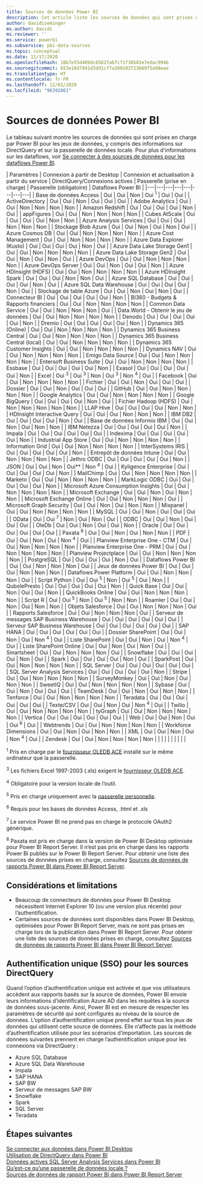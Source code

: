 ```yaml
---
title: Sources de données Power BI
description: Cet article liste les sources de données qui sont prises en charge par Power BI, y compris des informations sur DirectQuery et sur la passerelle de données locale.
author: davidiseminger
ms.author: davidi
ms.reviewer: ''
ms.service: powerbi
ms.subservice: pbi-data-sources
ms.topic: conceptual
ms.date: 11/17/2020
ms.openlocfilehash: 18b7e55d409dc6562fab7cf1f36b83e7edac994b
ms.sourcegitcommit: 653e18d7041d3dd1cf7a38010372366975a98eae
ms.translationtype: HT
ms.contentlocale: fr-FR
ms.lasthandoff: 12/01/2020
ms.locfileid: "96392861"
---
```

# <a name="power-bi-data-sources"></a>Sources de données Power BI

Le tableau suivant montre les sources de données qui sont prises en charge par Power BI pour les jeux de données, y compris des informations sur DirectQuery et sur la passerelle de données locale. Pour plus d'informations sur les dataflows, voir [Se connecter à des sources de données pour les dataflows Power BI](../transform-model/dataflows/dataflows-configure-consume.md).

| Paramètres | Connexion à partir de Desktop | Connexion et actualisation à partir du service | DirectQuery/Connexions actives | Passerelle (prise en charge) | Passerelle (obligatoire) | Dataflows Power BI |
|---|---|---|---|---|---|---|---|
| Base de données Access | Oui | Oui | Non | Oui <sup>1</sup> | Oui | Oui |
| ActiveDirectory | Oui | Oui | Non | Oui | Oui | Oui |
| Adobe Analytics | Oui | Oui | Non | Non | Non | Non |
| Amazon Redshift | Oui | Oui | Oui | Oui | Non | Oui |
| appFigures | Oui | Oui | Non | Non | Non | Non |
| Cubes AtScale | Oui | Oui | Oui | Oui | Non | Non |
| Azure Analysis Services | Oui | Oui | Oui | Non | Non | Non |
| Stockage Blob Azure | Oui | Oui | Non | Oui | Non | Oui |
| Azure Cosmos DB | Oui | Oui | Non | Non | Non | Non |
| Azure Cost Management | Oui | Oui | Non | Non | Non | Non |
| Azure Data Explorer (Kusto) | Oui | Oui | Oui | Oui | Non | Oui |
| Azure Data Lake Storage Gen1 | Oui | Oui | Non | Non | Non | Non |
| Azure Data Lake Storage Gen2 | Oui | Oui | Non | Oui | Non | Oui |
| Azure DevOps | Oui | Oui | Non | Non | Non | Non |
| Azure DevOps Server | Oui | Oui | Non | Oui | Oui | Non |
| Azure HDInsight (HDFS) | Oui | Oui | Non | Non | Non | Non |
| Azure HDInsight Spark | Oui | Oui | Oui | Non | Non | Oui |
| Azure SQL Database | Oui | Oui | Oui | Oui | Non | Oui |
| Azure SQL Data Warehouse | Oui | Oui | Oui | Oui | Non | Oui |
| Stockage de table Azure | Oui | Oui | Non | Oui | Non | Oui |
| Connecteur BI | Oui | Oui | Oui | Oui | Oui | Non |
| BI360 - Budgets & Rapports financiers | Oui | Oui | Non | Non | Non | Non |
| Common Data Service | Oui | Oui | Non | Non | Non | Oui |
| Data.World - Obtenir le jeu de données | Oui | Oui | Non | Non | Non | Non |
| Denodo | Oui | Oui | Oui | Oui | Oui | Non |
| Dremio | Oui | Oui | Oui | Oui | Oui | Non |
| Dynamics 365 (Online) | Oui | Oui | Non | Non | Non | Non |
| Dynamics 365 Business Central | Oui | Oui | Non | Non | Non | Non |
| Dynamics 365 Business Central (local) | Oui | Oui | Non | Non | Non | Non |
| Dynamics 365 Customer Insights | Oui | Oui | Non | Non | Non | Non |
| Dynamics NAV | Oui | Oui | Non | Non | Non | Non |
| Emigo Data Source | Oui | Oui | Non | Non | Non | Non |
| Entersoft Business Suite | Oui | Oui | Non | Non | Non | Non |
| Essbase | Oui | Oui | Oui | Oui | Oui | Non |
| Exasol | Oui | Oui | Oui | Oui | Oui | Non |
| Excel | Oui <sup>3</sup> | Oui <sup>3</sup> | Non | Oui <sup>3</sup> | Non <sup>4</sup> | Oui |
| Facebook | Oui | Oui | Non | Non | Non | Non |
| Fichier | Oui | Oui | Non | Oui | Oui | Oui |
| Dossier | Oui | Oui | Non | Oui | Oui | Oui |
| GitHub | Oui | Oui | Non | Non | Non | Non |
| Google Analytics | Oui | Oui | Non | Non | Non | Non |
| Google BigQuery | Oui | Oui | Oui | Oui | Non | Oui |
| Fichier Hadoop (HDFS) | Oui | Non | Non | Non | Non | Non |
| LLAP Hive | Oui | Oui | Oui | Oui | Non | Non |
| HDInsight Interactive Query | Oui | Oui | Oui | Non | Non | Non |
| IBM DB2 | Oui | Oui | Oui | Oui | Non | Oui |
| Base de données Informix IBM | Oui | Oui | Non | Oui | Non | Non |
| IBM Netezza | Oui | Oui | Oui | Oui | Oui | Non |
| Impala | Oui | Oui | Oui | Oui | Oui | Oui |
| Indexima | Oui | Oui | Oui | Oui | Oui | Non |
| Industrial App Store | Oui | Oui | Non | Non | Non | Non |
| Information Grid | Oui | Oui | Non | Non | Non | Non |
| InterSystems IRIS | Oui | Oui | Oui | Oui | Oui | Non |
| Entrepôt de données Intune | Oui | Oui | Non | Non | Non | Non |
| Jethro ODBC | Oui | Oui | Oui | Oui | Oui | Non |
| JSON | Oui | Oui | Non | Oui** | Non <sup>4</sup> | Oui |
| Kyligence Enterprise | Oui | Oui | Oui | Oui | Oui | Non |
| MailChimp | Oui | Oui | Non | Non | Non | Non |
| Marketo | Oui | Oui | Non | Non | Non | Non |
| MarkLogic ODBC | Oui | Oui | Oui | Oui | Oui | Non |
| Microsoft Azure Consumption Insights | Oui | Oui | Non | Non | Non | Non |
| Microsoft Exchange | Oui | Oui | Non | Oui | Non | Non |
| Microsoft Exchange Online | Oui | Oui | Non | Non | Non | Oui |
| Microsoft Graph Security | Oui | Oui | Non | Oui | Non | Non |
| Mixpanel | Oui | Oui | Non | Non | Non | Non |
| MySQL | Oui | Oui | Non | Oui | Oui | Oui |
| OData | Oui | Oui <sup>7</sup> | Non | Oui | Non | Oui |
| ODBC | Oui | Oui | Non | Oui | Oui | Oui |
| OleDb | Oui | Oui | Non | Oui | Oui | Non |
| Oracle | Oui | Oui | Oui | Oui | Oui | Oui |
| Paxata <sup>8</sup> | Oui | Oui | Non | Oui | Non | Non |
| PDF | Oui | Oui | Non | Oui | Non <sup>4</sup> | Oui |
| Planview Enterprise One - CTM | Oui | Oui | Non | Non | Non | Non |
| Planview Enterprise One - PRM | Oui | Oui | Non | Non | Non | Non |
| Planview Projectplace | Oui | Oui | Non | Non | Non | Non |
| PostgreSQL | Oui | Oui | Oui | Oui | Non | Oui |
| Dataflows Power BI | Oui | Oui | Non | Non | Non | Oui |
| Jeux de données Power BI | Oui | Oui | Oui | Non | Non | Non |
| Dataflows Power Platform | Oui | Oui | Non | Non | Non | Oui |
| Script Python | Oui | Oui <sup>5</sup> | Non | Oui <sup>5</sup> | Oui | Non |
| QubolePresto | Oui | Oui | Oui | Oui | Oui | Non |
| Quick Base | Oui | Oui | Non | Oui | Oui | Non |
| QuickBooks Online | Oui | Oui | Non | Non | Non | Non |
| Script R | Oui | Oui <sup>5</sup> | Non | Oui <sup>5</sup> | Non | Non |
| Roamler | Oui | Oui | Non | Oui | Non | Non |
| Objets Salesforce | Oui | Oui | Non | Non | Non | Oui |
| Rapports Salesforce | Oui | Oui | Non | Non | Non | Oui |
| Serveur de messages SAP Business Warehouse | Oui | Oui | Oui | Oui | Oui | Oui |
| Serveur SAP Business Warehouse | Oui | Oui | Oui | Oui | Oui | Oui |
| SAP HANA | Oui | Oui | Oui | Oui | Oui | Oui |
| Dossier SharePoint | Oui | Oui | Non | Oui | Non <sup>4</sup> | Oui |
| Liste SharePoint | Oui | Oui | Non | Oui | Non <sup>4</sup> | Oui |
| Liste SharePoint Online | Oui | Oui | Non | Oui | Non | Oui |
| Smartsheet | Oui | Oui | Non | Non | Non | Oui |
| Snowflake | Oui | Oui | Oui | Oui | Non | Oui |
| Spark | Oui | Oui | Oui | Oui | Non | Oui |
| SparkPost | Oui | Oui | Non | Non | Non | Non |
| SQL Server | Oui | Oui | Oui | Oui | Oui | Oui |
| SQL Server Analysis Services | Oui | Oui | Oui | Oui | Oui | Non |
| Stripe | Oui | Oui | Non | Non | Non | Non |
| SurveyMonkey | Oui | Oui | Non | Oui | Non | Non |
| SweetIQ | Oui | Oui | Non | Non | Non | Non |
| Sybase | Oui | Oui | Non | Oui | Oui | Oui |
| TeamDesk | Oui | Oui | Non | Oui | Non | Non |
| Tenforce | Oui | Oui | Non | Non | Non | Non |
| Teradata | Oui | Oui | Oui | Oui | Oui | Oui |
| Texte/CSV | Oui | Oui | Non | Oui | Non <sup>4</sup> | Oui |
| Twilio | Oui | Oui | Non | Non | Non | Non |
| tyGraph | Oui | Oui | Non | Non | Non | Non |
| Vertica | Oui | Oui | Oui | Oui | Oui | Oui |
| Web | Oui | Oui | Non | Oui | Oui <sup>6</sup> | Oui |
| Webtrends | Oui | Oui | Non | Non | Non | Non |
| Workforce Dimensions | Oui | Oui | Non | Oui | Non | Non |
| XML | Oui | Oui | Non | Oui | Non <sup>4</sup> | Oui |
| Zendesk | Oui | Oui | Non | Non | Non | Non |
| | | | | | | | |

<sup>1</sup> Pris en charge par le [fournisseur OLEDB ACE](https://www.microsoft.com/download/details.aspx?id=54920) installé sur le même ordinateur que la passerelle.

<sup>3</sup> Les fichiers Excel 1997-2003 (.xls) exigent le [fournisseur OLEDB ACE](https://www.microsoft.com/download/details.aspx?id=54920).

<sup>4</sup> Obligatoire pour la version locale de l’outil.

<sup>5</sup> Pris en charge uniquement avec la [passerelle personnelle](service-gateway-personal-mode.md).

<sup>6</sup> Requis pour les bases de données Access, .html et .xls

<sup>7</sup> Le service Power BI ne prend pas en charge le protocole OAuth2 générique.

<sup>8</sup> Paxata est pris en charge dans la version de Power BI Desktop optimisée pour Power BI Report Server. Il n’est pas pris en charge dans les rapports Power Bi publiés sur le Power Bi Report Server. Pour obtenir une liste des sources de données prises en charge, consultez [Sources de données de rapports Power BI dans Power BI Report Server](../report-server/data-sources.md).

## <a name="considerations-and-limitations"></a>Considérations et limitations

- Beaucoup de connecteurs de données pour Power BI Desktop nécessitent Internet Explorer 10 (ou une version plus récente) pour l’authentification. 
- Certaines sources de données sont disponibles dans Power BI Desktop, optimisées pour Power BI Report Server, mais ne sont pas prises en charge lors de la publication dans Power BI Report Server. Pour obtenir une liste des sources de données prises en charge, consultez [Sources de données de rapports Power BI dans Power BI Report Server](../report-server/data-sources.md).

## <a name="single-sign-on-sso-for-directquery-sources"></a>Authentification unique (SSO) pour les sources DirectQuery

Quand l’option d’authentification unique est activée et que vos utilisateurs accèdent aux rapports basés sur la source de données, Power BI envoie leurs informations d’identification Azure AD dans les requêtes à la source de données sous-jacente. Ainsi, Power BI est en mesure de respecter les paramètres de sécurité qui sont configurés au niveau de la source de données.
L’option d’authentification unique prend effet sur tous les jeux de données qui utilisent cette source de données. Elle n’affecte pas la méthode d’authentification utilisée pour les scénarios d’importation. Les sources de données suivantes prennent en charge l’authentification unique pour les connexions via DirectQuery :

- Azure SQL Database
- Azure SQL Data Warehouse
- Impala
- SAP HANA
- SAP BW
- Serveur de messages SAP BW
- Snowflake
- Spark
- SQL Server
- Teradata

## <a name="next-steps"></a>Étapes suivantes

[Se connecter aux données dans Power BI Desktop](desktop-quickstart-connect-to-data.md)  
[Utilisation de DirectQuery dans Power BI](desktop-directquery-about.md)  
[Données actives SQL Server Analysis Services dans Power BI](sql-server-analysis-services-tabular-data.md)  
[Qu’est-ce qu’une passerelle de données locale ?](service-gateway-onprem.md)  
[Sources de données de rapport Power BI dans Power BI Report Server](../report-server/data-sources.md)
